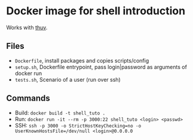 # Docker image for shell introduction

Works with [thuv](https://github.com/gandem/thuv).

## Files

- `Dockerfile`, install packages and copies scripts/config
- `setup.sh`, Dockerfile entrypoint, pass login|password as arguments of docker run
- `tests.sh`, Scenario of a user (run over ssh)

## Commands

- Build: `docker build -t shell_tuto .`
- Run: `docker run -it --rm -p 3000:22 shell_tuto <login> <passwd>`
- SSH: `ssh -p 3000 -o StrictHostKeyChecking=no -o UserKnownHostsFile=/dev/null <login>@0.0.0.0`
